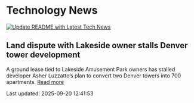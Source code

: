 # Technology News

[![Update README with Latest Tech News](https://github.com/tcdtist/daily-tech-digest/actions/workflows/main.yml/badge.svg)](https://github.com/tcdtist/daily-tech-digest/actions/workflows/main.yml)

## Land dispute with Lakeside owner stalls Denver tower development
A ground lease tied to Lakeside Amusement Park owners has stalled developer Asher Luzzatto’s plan to convert two Denver towers into 700 apartments.
[Read more](https://www.denverpost.com/2025/09/19/lakeside-ground-lease-denver-apartment-development/)



Last updated: 2025-09-20 12:41:53